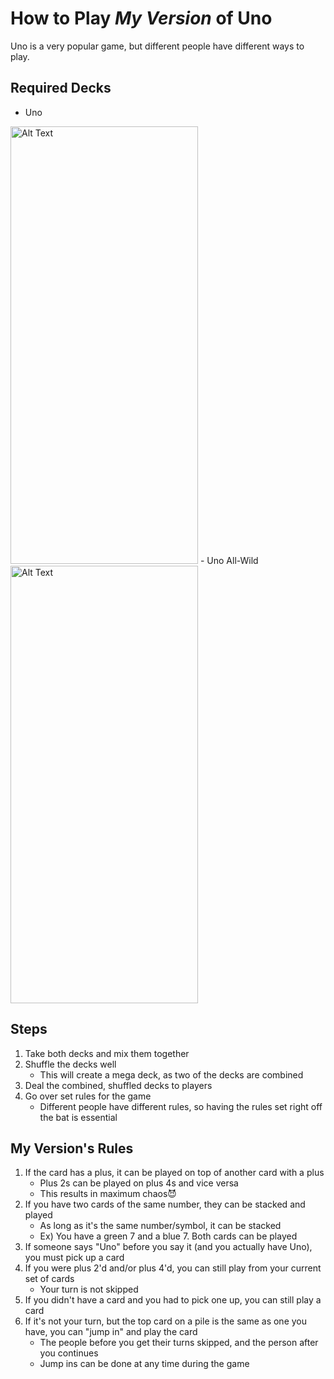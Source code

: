 # How to Play *My Version* of Uno
Uno is a very popular game, but different people have different ways to play.
## Required Decks
- Uno

<img src="https://m.media-amazon.com/images/I/71MrrNB7jCL.jpg" alt="Alt Text" width="300" height="700">
- Uno All-Wild
<img src="https://encrypted-tbn0.gstatic.com/images?q=tbn:ANd9GcQE-aIlzWoVOfoq2aKztH4A6hzvM8cN4W3JuQ&s" alt="Alt Text" width="300" height="700">

## Steps
1. Take both decks and mix them together
2. Shuffle the decks well
    - This will create a mega deck, as two of the decks are combined
3. Deal the combined, shuffled decks to players
4. Go over set rules for the game
    - Different people have different rules, so having the rules set right off the bat is essential

## My Version's Rules
1. If the card has a plus, it can be played on top of another card with a plus
    - Plus 2s can be played on plus 4s and vice versa
    - This results in maximum chaos😈
2. If you have two cards of the same number, they can be stacked and played
    - As long as it's the same number/symbol, it can be stacked
    - Ex) You have a green 7 and a blue 7. Both cards can be played
3. If someone says "Uno" before you say it (and you actually have Uno), you must pick up a card
4. If you were plus 2'd and/or plus 4'd, you can still play from your current set of cards
    - Your turn is not skipped
5. If you didn't have a card and you had to pick one up, you can still play a card
6. If it's not your turn, but the top card on a pile is the same as one you have, you can "jump in" and play the card
   - The people before you get their turns skipped, and the person after you continues
   - Jump ins can be done at any time during the game
